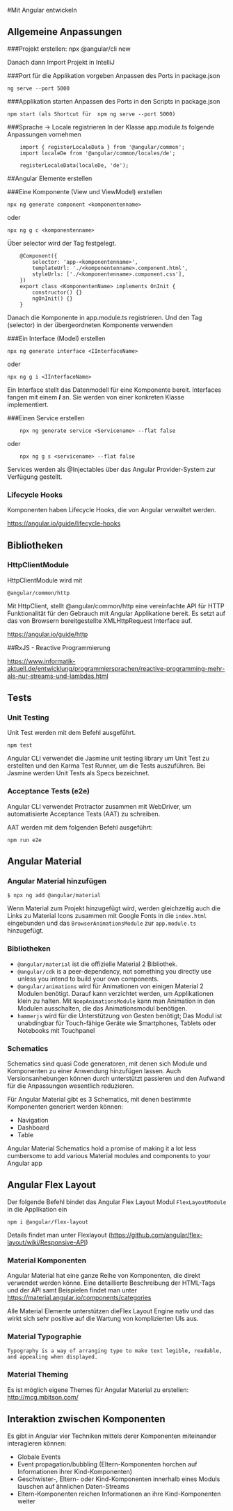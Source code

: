 #Mit Angular entwickeln

## Allgemeine Anpassungen

###Projekt erstellen:
	npx @angular/cli new <projekt-name>
	
Danach dann Import Projekt in IntelliJ
	
	
###Port für die Applikation vorgeben 
Anpassen des Ports in package.json
 
	ng serve --port 5000
		
###Applikation starten
Anpassen des Ports in den Scripts in package.json

	npm start (als Shortcut für  npm ng serve --port 5000)
	
		
###Sprache -> Locale registrieren
In der Klasse app.module.ts folgende Anpassungen vornehmen

		import { registerLocaleData } from '@angular/common';
		import localeDe from '@angular/common/locales/de';

		registerLocaleData(localeDe, 'de');
		
##Angular Elemente erstellen		
		
###Eine Komponente (View und ViewModel) erstellen

	npx ng generate component <komponentenname>
	
oder
	
	npx ng g c <komponentenname>
	
Über selector wird der Tag festgelegt.
		
		@Component({
			selector: 'app-<komponentenname>',
			templateUrl: './<komponentenname>.component.html',
			styleUrls: ['./<komponentenname>.component.css'],
		})
		export class <KomponentenName> implements OnInit {
			constructor() {}
			ngOnInit() {}
		}
		
Danach die Komponente in app.module.ts registrieren.
Und den Tag (selector) in der übergeordneten Komponente verwenden
		

###Ein Interface (Model) erstellen

	npx ng generate interface <IInterfaceName>
	
oder
	
	npx ng g i <IInterfaceName>
		
Ein Interface stellt das Datenmodell für eine Komponente bereit.
Interfaces fangen mit einem **_I_** an. Sie werden von einer konkreten Klasse implementiert. 
		
###Einen Service erstellen
	
		npx ng generate service <Servicename> --flat false
oder
	
		npx ng g s <servicename> --flat false
		
Services werden als @Injectables über das Angular Provider-System zur Verfügung gestellt.
		
		
### Lifecycle Hooks

Komponenten haben Lifecycle Hooks, die von Angular verwaltet werden. 

https://angular.io/guide/lifecycle-hooks		

## Bibliotheken
		
### HttpClientModule 

HttpClientModule wird mit  

    @angular/common/http
    
Mit HttpClient, stellt @angular/common/http eine vereinfachte API für HTTP Funktionalität für den Gebrauch mit Angular Applikatione bereit.
Es setzt auf das von Browsern bereitgestellte XMLHttpRequest Interface auf. 

https://angular.io/guide/http    

		
##RxJS - Reactive Programmierung
	
https://www.informatik-aktuell.de/entwicklung/programmiersprachen/reactive-programming-mehr-als-nur-streams-und-lambdas.html	


## Tests
 
### Unit Testing

Unit Test werden mit dem Befehl ausgeführt.

    npm test

Angular CLI verwendet die Jasmine unit testing library um Unit Test zu erstellten und den Karma Test Runner, um die Tests auszuführen.
Bei Jasmine werden Unit Tests als Specs bezeichnet.

 
### Acceptance Tests (e2e)

Angular CLI verwendet Protractor zusammen mit WebDriver, um automatisierte Acceptance Tests (AAT) zu schreiben.

AAT werden mit dem folgenden Befehl ausgeführt:

    npm run e2e



## Angular Material

### Angular Material hinzufügen

    $ npx ng add @angular/material
    
Wenn Material zum Projekt hinzugefügt wird, werden gleichzeitig auch die Links zu Material Icons 
zusammen mit Google Fonts in die `index.html` eingebunden und das `BrowserAnimationsModule` 
zur `app.module.ts` hinzugefügt. 

### Bibliotheken

* `@angular/material` ist die offizielle Material 2 Bibliothek.
* `@angular/cdk` is a peer-dependency, not something you directly use unless you intend to build your own components.
* `@angular/animations` wird für Animationen von einigen Material 2 Modulen benötigt. 
   Darauf kann verzichtet werden, um Applikationen klein zu halten. Mit `NoopAnimationsModule` kann man Animation in den Modulen ausschalten, die das Animationsmodul benötigen. 
* `hammerjs` wird für die Unterstützung von Gesten benötigt; Das Modul ist unabdingbar für Touch-fähige Geräte wie Smartphones, Tablets oder Notebooks mit Touchpanel


### Schematics

Schematics sind quasi Code generatoren, mit denen sich Module und Komponenten zu einer Anwendung hinzufügen lassen.
Auch Versionsanhebungen können durch unterstützt passieren und den Aufwand für die Anpassungen wesentlich reduzieren.  

Für Angular Material gibt es 3 Schematics, mit denen bestimmte Komponenten generiert werden können:

* Navigation
* Dashboard
* Table


Angular Material Schematics hold a promise of making it a lot less cumbersome to add various Material modules and components to your Angular app


## Angular Flex Layout

Der folgende Befehl bindet das Angular Flex Layout Modul `FlexLayoutModule` in die Applikation ein

    npm i @angular/flex-layout
    
Details findet man unter Flexlayout (https://github.com/angular/flex-layout/wiki/Responsive-API)

### Material Komponenten

Angular Material hat eine ganze Reihe von Komponenten, die direkt verwendet werden könne.
Eine detaillierte Beschreibung  der HTML-Tags und der API samt Beispielen findet man unter
https://material.angular.io/components/categories

Alle Material Elemente unterstützen dieFlex Layout Engine nativ und das wirkt sich sehr positive 
auf die Wartung von komplizierten UIs aus.

### Material Typographie

`Typography is a way of arranging type to make text legible, readable, and appealing when displayed.`

### Material Theming

Es ist möglich eigene Themes für Angular Material zu erstellen:
http://mcg.mbitson.com/
 

## Interaktion zwischen Komponenten

Es gibt in Angular vier Techniken mittels derer Komponenten miteinander interagieren können:
* Globale Events
* Event propagation/bubbling (Eltern-Komponenten horchen auf Informationen ihrer Kind-Komponenten) 
* Geschwister-, Eltern- oder Kind-Komponenten innerhalb eines Moduls lauschen auf ähnlichen Daten-Streams
* Eltern-Komponenten reichen Informationen an ihre Kind-Komponenten weiter






    



